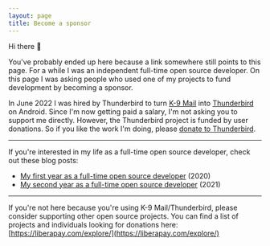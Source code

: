 ```yaml
---
layout: page
title: Become a sponsor
---
```


Hi there 👋

You've probably ended up here because a link somewhere still points to this page. For a while I was an independent full-time open source developer. On this page I was asking people who used one of my projects to fund development by becoming a sponsor.

In June 2022 I was hired by Thunderbird to turn [K-9 Mail](https://k9mail.app/) into [Thunderbird](https://thunderbird.net/) on Android. Since I'm now getting paid a salary, I'm not asking you to support me directly. However, the Thunderbird project is funded by user donations. So if you like the work I'm doing, please [donate to Thunderbird](https://mzla.link/k9-give).

---

If you're interested in my life as a full-time open source developer, check out these blog posts:
* [My first year as a full-time open source developer](https://cketti.de/2021/01/14/my-first-year-as-a-full-time-open-source-developer/) (2020)
* [My second year as a full-time open source developer](https://cketti.de/2022/01/22/my-second-year-as-a-full-time-open-source-developer/) (2021)

---

If you're not here because you're using K-9 Mail/Thunderbird, please consider supporting other open source projects. You can find a list of projects and individuals looking for donations here: [https://liberapay.com/explore/](https://liberapay.com/explore/)

